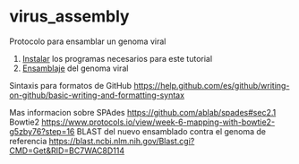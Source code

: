 # virus_assembly
Protocolo para ensamblar un genoma viral

1. [Instalar](https://github.com/quipupe/virus_assembly/wiki/Instalacion-de-programas) los programas necesarios para este tutorial
2. [Ensamblaje](https://github.com/quipupe/virus_assembly/wiki/Ensamblaje-del-genoma-viral) del genoma viral


Sintaxis para formatos de GitHub
https://help.github.com/es/github/writing-on-github/basic-writing-and-formatting-syntax

Mas informacion sobre
SPAdes
https://github.com/ablab/spades#sec2.1
Bowtie2
https://www.protocols.io/view/week-6-mapping-with-bowtie2-g5zby76?step=16
BLAST del nuevo ensamblado contra el genoma de referencia
https://blast.ncbi.nlm.nih.gov/Blast.cgi?CMD=Get&RID=BC7WAC8D114
